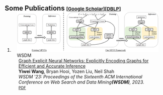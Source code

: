 <h2 id="publications" style="margin: 2px 0px -15px;">Some Publications <temp style="font-size:15px;">[</temp><a href="https://scholar.google.com/citations?user=Sh9QvBkAAAAJ&hl=en" target="_blank" style="font-size:15px;">Google Scholar</a><temp style="font-size:15px;">]</temp><temp style="font-size:15px;">[</temp><a href="https://dblp.org/pid/50/5889-1.html" target="_blank" style="font-size:15px;">DBLP</a><temp style="font-size:15px;">]</temp></h2>

<div class="publications">
<ol class="bibliography">

<li>
<div class="pub-row">
  <div class="col-sm-3 abbr" style="position: relative;padding-right: 15px;padding-left: 15px;">
    <img src="Image/2023_gra.png" class="teaser img-fluid z-depth-1">
            <abbr class="badge">WSDM</abbr>
  </div>
  <div class="col-sm-9" style="position: relative;padding-right: 15px;padding-left: 20px;">
      <div class="title"><a href="https://dl.acm.org/doi/pdf/10.1145/3539597.3570388">Graph Explicit Neural Networks: Explicitly Encoding Graphs for Efficient and Accurate Inference</a></div>
      <div class="author"><strong>Yiwei Wang</strong>, Bryan Hooi, Yozen Liu, Neil Shah</div>
      <div class="periodical"><em>WSDM '23: Proceedings of the Sixteenth ACM International Conference on Web Search and Data Mining<strong>(WSDM)</strong>, 2023.</em>
      </div>
    <div class="links">
      <a href="https://dl.acm.org/doi/pdf/10.1145/3539597.3570388" class="btn btn-sm z-depth-0" role="button" target="_blank" style="font-size:12px;">PDF</a>
<!--       <a href="https://bib.yliu.me/CVPR23a.txt" class="btn btn-sm z-depth-0" role="button" target="_blank" style="font-size:12px;">BibTex</a>  -->
    </div>
  </div>
</div>
</li>

</ol>
</div>
